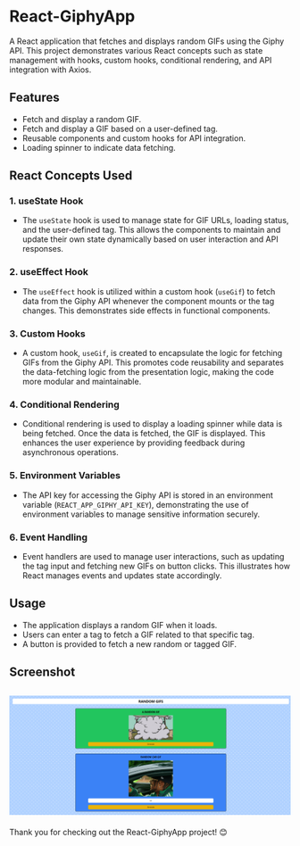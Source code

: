 # React-GiphyApp

A React application that fetches and displays random GIFs using the Giphy API. This project demonstrates various React concepts such as state management with hooks, custom hooks, conditional rendering, and API integration with Axios.

## Features

- Fetch and display a random GIF.
- Fetch and display a GIF based on a user-defined tag.
- Reusable components and custom hooks for API integration.
- Loading spinner to indicate data fetching.

## React Concepts Used

### 1. **useState Hook**
   - The `useState` hook is used to manage state for GIF URLs, loading status, and the user-defined tag. This allows the components to maintain and update their own state dynamically based on user interaction and API responses.

### 2. **useEffect Hook**
   - The `useEffect` hook is utilized within a custom hook (`useGif`) to fetch data from the Giphy API whenever the component mounts or the tag changes. This demonstrates side effects in functional components.

### 3. **Custom Hooks**
   - A custom hook, `useGif`, is created to encapsulate the logic for fetching GIFs from the Giphy API. This promotes code reusability and separates the data-fetching logic from the presentation logic, making the code more modular and maintainable.

### 4. **Conditional Rendering**
   - Conditional rendering is used to display a loading spinner while data is being fetched. Once the data is fetched, the GIF is displayed. This enhances the user experience by providing feedback during asynchronous operations.

### 5. **Environment Variables**
   - The API key for accessing the Giphy API is stored in an environment variable (`REACT_APP_GIPHY_API_KEY`), demonstrating the use of environment variables to manage sensitive information securely.

### 6. **Event Handling**
   - Event handlers are used to manage user interactions, such as updating the tag input and fetching new GIFs on button clicks. This illustrates how React manages events and updates state accordingly.

## Usage

- The application displays a random GIF when it loads.
- Users can enter a tag to fetch a GIF related to that specific tag.
- A button is provided to fetch a new random or tagged GIF.

## Screenshot

![React-GiphyApp Screenshot](./image.png)
---

Thank you for checking out the React-GiphyApp project! 😊